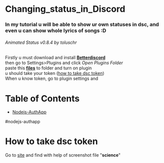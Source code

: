 # Changing_status_in_Discord 

### In my tutorial u will be able to show ur own statuses in dsc, and even u can show whole lyrics of songs :D
###### Animated Status v0.8.4 by toluschr

 
Firstly u must download and install **[Betterdiscord](https://betterdiscord.app/)**</br>
then go to Settings>Plugins and click *Open Plugins Folder*</br>
paste this **[files](https://downgit.github.io/#/home?url=https://github.com/ManiFast/Changing_status_in_Discord/tree/main/Plugins_files)** to folder and turn on plugin</br>
u should take your token ([how to take dsc token](https://discordhelp.net/discord-token))</br>
When u know token, go to plugin settings and


# Table of Contents  
- [Nodejs-AuthApp](#nodejs-authapp)

#nodejs-authapp

# How to take dsc token
Go to [site](https://discordhelp.net/discord-token) and find with help of screenshot file "**science**"
<ing src="https://github.com/ManiFast/Changing_status_in_Discord/blob/main/Photoes/Screenshot%20(116).png" alt="drawing" width="200" height="200"/>
